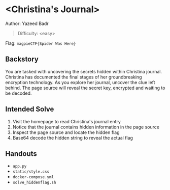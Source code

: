 # \<Christina's Journal>

Author: Yazeed Badr

>Difficulty: \<easy>

Flag: `magpieCTF{Spider Was Here}`

## Backstory

You are tasked with uncovering the secrets hidden within Christina  journal. Christina has documented the final stages of her groundbreaking encryption technology. As you explore her journal, uncover the clue left behind. The page source will reveal the secret key, encrypted and waiting to be decoded.

## Intended Solve

1. Visit the homepage to read Christina's journal entry
2. Notice that the journal contains hidden information in the page source
3. Inspect the page source and locate the hidden flag
4. Base64 decode the hidden string to reveal the actual flag

## Handouts

- `app.py`
- `static/style.css` 
- `docker-compose.yml`
- `solve_hiddenflag.sh`
